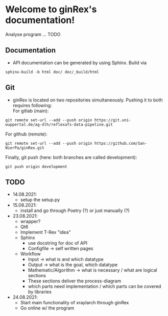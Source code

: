 # Welcome to ginRex's documentation!

Analyse program ... TODO

## Documentation
+ API documentation can be generated by using Sphinx. Build via
```
sphinx-build -b html doc/ doc/_build/html
```

## Git
+ ginRex is located on two repositories simultaneously. Pushing it to both requires following:<br>
For gitlab (main):
```
git remote set-url --add --push origin https://git.uni-wuppertal.de/ag-dlh/reflexafs-data-pipeline.git
```
For github (remote):
```
git remote set-url --add --push origin https://github.com/San-WierPa/ginRex.git
```
Finally, git push (here: both branches are called development):
```
git push origin development
```

## TODO
+ 14.08.2021:
  + setup the setup.py
+ 15.08.2021:
  + install and go through Poetry (?) or just manually (?)
+ 23.08.2021:
  + wrapper?
  + Qt6
  + Implement T-Rex "idea"
  + Sphinx
    + use docstring for doc of API
    + Configfile -> self written pages
  + Workflow
    + Input -> what is and which datatype
    + Output -> what is the goal, which datatype 
    + Mathematic/Algorithm -> what is necessary / what are logical sections
    + These sections deliver the process-diagram
    + which parts need implementation / which parts can be covered by libraries
+ 24.08.2021:
  + Start main functionality of xraylarch through ginRex
  + Go online w/ the program
